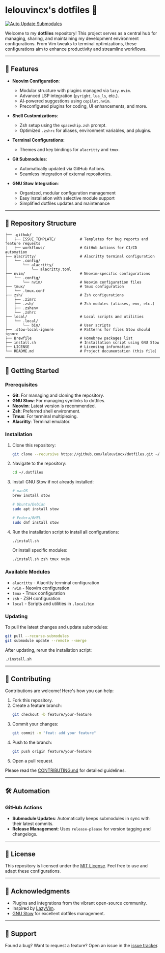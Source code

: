 # lelouvincx's dotfiles 🚀

[![Auto Update Submodules](https://github.com/lelouvincx/dotfiles/actions/workflows/update-submodule.yml/badge.svg)](https://github.com/lelouvincx/dotfiles/actions/workflows/update-submodule.yml)

Welcome to my **dotfiles** repository! This project serves as a central hub for managing, sharing, and maintaining my development environment configurations. From Vim tweaks to terminal optimizations, these configurations aim to enhance productivity and streamline workflows.

---

## 🎯 **Features**

- **Neovim Configuration**:
  - Modular structure with plugins managed via `lazy.nvim`.
  - Advanced LSP integration (`pyright`, `lua_ls`, etc.).
  - AI-powered suggestions using `copilot.nvim`.
  - Preconfigured plugins for coding, UI enhancements, and more.
- **Shell Customizations**:

  - Zsh setup using the `spaceship.zsh` prompt.
  - Optimized `.zshrc` for aliases, environment variables, and plugins.

- **Terminal Configurations**:

  - Themes and key bindings for `alacritty` and `tmux`.

- **Git Submodules**:

  - Automatically updated via GitHub Actions.
  - Seamless integration of external repositories.

- **GNU Stow Integration**:
  - Organized, modular configuration management
  - Easy installation with selective module support
  - Simplified dotfiles updates and maintenance

---

## 📂 **Repository Structure**

```plaintext
├── .github/
│   ├── ISSUE_TEMPLATE/           # Templates for bug reports and feature requests
│   ├── workflows/                # GitHub Actions for CI/CD automation
├── alacritty/                    # Alacritty terminal configuration
│   └── .config/
│       └── alacritty/
│           └── alacritty.toml
├── nvim/                         # Neovim-specific configurations
│   └── .config/
│       └── nvim/                 # Neovim configuration files
├── tmux/                         # tmux configuration
│   └── .tmux.conf
├── zsh/                          # Zsh configurations
│   ├── .zimrc
│   ├── .zsh/                     # Zsh modules (aliases, env, etc.)
│   ├── .zshenv
│   └── .zshrc
├── local/                        # Local scripts and utilities
│   └── .local/
│       └── bin/                  # User scripts
├── .stow-local-ignore            # Patterns for files Stow should ignore
├── Brewfile                      # Homebrew packages list
├── install.sh                    # Installation script using GNU Stow
├── LICENSE                       # Licensing information
└── README.md                     # Project documentation (this file)
```

---

## 🔧 **Getting Started**

### Prerequisites

- **Git**: For managing and cloning the repository.
- **GNU Stow**: For managing symlinks to dotfiles.
- **Neovim**: Latest version is recommended.
- **Zsh**: Preferred shell environment.
- **Tmux**: For terminal multiplexing.
- **Alacritty**: Terminal emulator.

### Installation

1. Clone this repository:

   ```bash
   git clone --recursive https://github.com/lelouvincx/dotfiles.git ~/.dotfiles
   ```

2. Navigate to the repository:

   ```bash
   cd ~/.dotfiles
   ```

3. Install GNU Stow if not already installed:

   ```bash
   # macOS
   brew install stow

   # Ubuntu/Debian
   sudo apt install stow

   # Fedora/RHEL
   sudo dnf install stow
   ```

4. Run the installation script to install all configurations:

   ```bash
   ./install.sh
   ```

   Or install specific modules:

   ```bash
   ./install.sh zsh tmux nvim
   ```

### Available Modules

- `alacritty` - Alacritty terminal configuration
- `nvim` - Neovim configuration
- `tmux` - Tmux configuration
- `zsh` - ZSH configuration
- `local` - Scripts and utilities in `.local/bin`

### Updating

To pull the latest changes and update submodules:

```bash
git pull --recurse-submodules
git submodule update --remote --merge
```

After updating, rerun the installation script:

```bash
./install.sh
```

---

## 🤝 **Contributing**

Contributions are welcome! Here's how you can help:

1. Fork this repository.
2. Create a feature branch:
   ```bash
   git checkout -b feature/your-feature
   ```
3. Commit your changes:
   ```bash
   git commit -m "feat: add your feature"
   ```
4. Push to the branch:
   ```bash
   git push origin feature/your-feature
   ```
5. Open a pull request.

Please read the [CONTRIBUTING.md](CONTRIBUTING.md) for detailed guidelines.

---

## 🛠️ **Automation**

### GitHub Actions

- **Submodule Updates**: Automatically keeps submodules in sync with their latest commits.
- **Release Management**: Uses `release-please` for version tagging and changelogs.

---

## 📝 **License**

This repository is licensed under the [MIT License](LICENSE). Feel free to use and adapt these configurations.

---

## 🌟 **Acknowledgments**

- Plugins and integrations from the vibrant open-source community.
- Inspired by [LazyVim](https://github.com/LazyVim/LazyVim).
- [GNU Stow](https://www.gnu.org/software/stow/) for excellent dotfiles management.

---

## 🐞 **Support**

Found a bug? Want to request a feature? Open an issue in the [issue tracker](https://github.com/lelouvincx/dotfiles/issues).
